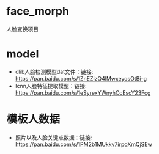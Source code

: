 # face_morph
人脸变换项目
# model
* dlib人脸检测模型dat文件：链接: https://pan.baidu.com/s/1ZnEZizQ4lMwxeyosOtBi-g
* lcnn人脸特征提取模型：链接: https://pan.baidu.com/s/1eSyrexYWnyhCcEscY23Fcg
# 模板人数据
* 照片以及人脸关键点数据：链接: https://pan.baidu.com/s/1PM2b1MUkkv7irpoXmQjSEw

